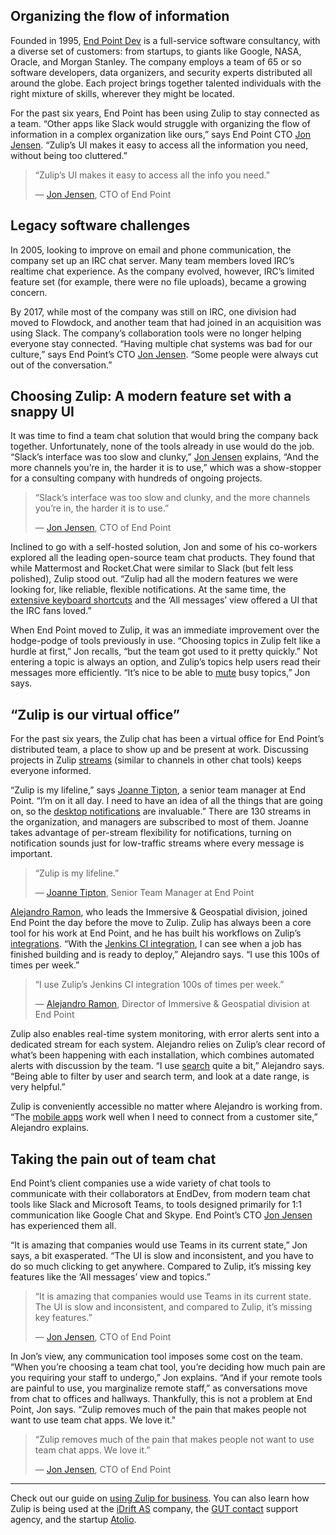 ## Organizing the flow of information

Founded in 1995, [End Point Dev](https://www.endpointdev.com/about/) is a
full-service software consultancy, with a diverse set of customers: from
startups, to giants like Google, NASA, Oracle, and Morgan Stanley. The company
employs a team of 65 or so software developers, data organizers, and security
experts distributed all around the globe. Each project brings together talented
individuals with the right mixture of skills, wherever they might be located.

For the past six years, End Point has been using Zulip to stay connected as a
team. “Other apps like Slack would struggle with organizing the flow of
information in a complex organization like ours,” says End Point CTO [Jon
Jensen](https://www.endpointdev.com/team/jon-jensen/). “Zulip’s UI makes it easy
to access all the information you need, without being too cluttered.”


> “Zulip’s UI makes it easy to access all the info you need.”
>
> — [Jon Jensen](https://www.endpointdev.com/team/jon-jensen/), CTO of End Point

## Legacy software challenges

In 2005, looking to improve on email and phone communication, the company set up
an IRC chat server. Many team members loved IRC’s realtime chat experience. As
the company evolved, however, IRC’s limited feature set (for example, there were
no file uploads), became a growing concern.

By 2017, while most of the company was still on IRC, one division had moved to
Flowdock, and another team that had joined in an acquisition was using Slack.
The company’s collaboration tools were no longer helping everyone stay
connected. “Having multiple chat systems was bad for our culture,” says End
Point’s CTO [Jon Jensen](https://www.endpointdev.com/team/jon-jensen/). “Some
people were always cut out of the conversation.”

## Choosing Zulip: A modern feature set with a snappy UI

It was time to find a team chat solution that would bring the company back
together. Unfortunately, none of the tools already in use would do the job.
“Slack’s interface was too slow and clunky,” [Jon
Jensen](https://www.endpointdev.com/team/jon-jensen/) explains, “And the more
channels you’re in, the harder it is to use,” which was a show-stopper for a
consulting company with hundreds of ongoing projects.


> “Slack’s interface was too slow and clunky, and the more channels you’re in,
> the harder it is to use.”
>
> — [Jon Jensen](https://www.endpointdev.com/team/jon-jensen/), CTO of End Point

Inclined to go with a self-hosted solution, Jon and some of his co-workers
explored all the leading open-source team chat products. They found that while
Mattermost and Rocket.Chat were similar to Slack (but felt less polished), Zulip
stood out. “Zulip had all the modern features we were looking for, like
reliable, flexible notifications. At the same time, the [extensive keyboard
shortcuts](/help/keyboard-shortcuts) and the ‘All messages’
view offered a UI that the IRC fans loved.”

When End Point moved to Zulip, it was an immediate improvement over the
hodge-podge of tools previously in use. “Choosing topics in Zulip felt like a
hurdle at first,” Jon recalls, “but the team got used to it pretty quickly.” Not
entering a topic is always an option, and Zulip’s topics help users read their
messages more efficiently. “It’s nice to be able to [mute](/help/mute-a-topic)
busy topics,” Jon says.

## “Zulip is our virtual office”

For the past six years, the Zulip chat has been a virtual office for End Point’s
distributed team, a place to show up and be present at work. Discussing projects
in Zulip [streams](/help/streams-and-topics) (similar to channels in other chat
tools) keeps everyone informed.

“Zulip is my lifeline,” says [Joanne
Tipton](https://www.endpointdev.com/team/joanne-tipton/), a senior team manager
at End Point. “I’m on it all day. I need to have an idea of all the things that
are going on, so the [desktop notifications](/help/desktop-notifications) are
invaluable.” There are 130 streams in the organization, and managers are
subscribed to most of them. Joanne takes advantage of per-stream flexibility for
notifications, turning on notification sounds just for low-traffic streams where
every message is important.

> “Zulip is my lifeline.”
>
> — [Joanne Tipton](https://www.endpointdev.com/team/joanne-tipton/), Senior Team Manager at End Point

[Alejandro Ramon](https://www.endpointdev.com/team/alejandro-ramon/), who leads
the Immersive & Geospatial division, joined End Point the day before the move to
Zulip. Zulip has always been a core tool for his work at End  Point, and he has
built his workflows on Zulip’s [integrations](/integrations/). “With the
[Jenkins CI integration](/integrations/doc/jenkins), I can see when a job has
finished building and is ready to deploy,” Alejandro says. “I use this 100s of
times per week.”


> “I use Zulip’s Jenkins CI integration 100s of times per week.”
>
> — [Alejandro Ramon](https://www.endpointdev.com/team/alejandro-ramon/),
> Director of Immersive & Geospatial division at End Point

Zulip also enables real-time system monitoring, with error alerts sent into a
dedicated stream for each system. Alejandro relies on Zulip’s clear record of
what’s been happening with each installation, which combines automated alerts
with discussion by the team. “I use [search](/help/search-for-messages) quite a
bit,” Alejandro says. “Being able to filter by user and search term, and look at
a date range, is very helpful.”

Zulip is conveniently accessible no matter where Alejandro is working from. “The
[mobile apps](/apps/) work well when I need to connect from a customer site,”
Alejandro explains.

## Taking the pain out of team chat

End Point’s client companies use a wide variety of chat tools to communicate
with their collaborators at EndDev, from modern team chat tools like Slack and
Microsoft Teams, to tools designed primarily for 1:1 communication like Google
Chat and Skype. End Point’s CTO [Jon
Jensen](https://www.endpointdev.com/team/jon-jensen/) has experienced them all.

“It is amazing that companies would use Teams in its current state,” Jon says, a
bit exasperated. “The UI is slow and inconsistent, and you have to do so much
clicking to get anywhere. Compared to Zulip, it’s missing key features like the
‘All messages’ view and topics.”

> “It is amazing that companies would use Teams in its current state. The UI is
> slow and inconsistent, and compared to Zulip, it’s missing key features.”
>
> — [Jon Jensen](https://www.endpointdev.com/team/jon-jensen/), CTO of End Point

In Jon’s view, any communication tool imposes some cost on the team. “When
you’re choosing a team chat tool, you’re deciding how much pain are you
requiring your staff to undergo,” Jon explains. “And if your remote tools are
painful to use, you marginalize remote staff,” as conversations move from chat
to offices and hallways. Thankfully, this is not a problem at End Point, Jon
says. “Zulip removes much of the pain that makes people not want to use team
chat apps. We love it."

>  “Zulip removes much of the pain that makes people not want to use team chat
>  apps. We love it.”
>
> — [Jon Jensen](https://www.endpointdev.com/team/jon-jensen/), CTO of End Point

---

Check out our guide on [using Zulip for business](/for/business/). You can also
learn how Zulip is being used at the [iDrift AS](/case-studies/idrift/) company,
the [GUT contact](/case-studies/gut-contact/) support agency, and the startup
[Atolio](/case-studies/atolio/).
